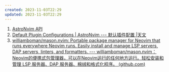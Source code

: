 ```yaml
---
created: 2023-11-03T22:29
updated: 2023-11-03T22:29
---
```

1. [AstroNvim API](https://api.astronvim.com/)
2. [Default Plugin Configurations | AstroNvim --- 默认插件配置 |天文](https://astronvim.com/Configuration/plugin_defaults)
3. [williamboman/mason.nvim: Portable package manager for Neovim that runs everywhere Neovim runs. Easily install and manage LSP servers, DAP servers, linters, and formatters. --- williamboman/mason.nvim：Neovim的便携式包管理器，可以在Neovim运行的任何地方运行。轻松安装和管理 LSP 服务器、DAP 服务器、棉绒和格式化程序。 (github.com)](https://github.com/williamboman/mason.nvim#introduction)